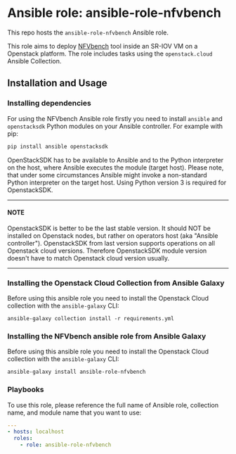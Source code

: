 # Ansible role: ansible-role-nfvbench

This repo hosts the `ansible-role-nfvbench` Ansible role.

This role aims to deploy [NFVbench](https://github.com/opnfv/nfvbench) tool inside an SR-IOV VM on a Openstack platform.
The role includes tasks using the `openstack.cloud` Ansible Collection.

## Installation and Usage

### Installing dependencies

For using the NFVbench Ansible role firstly you need to install `ansible` and `openstacksdk` Python modules on your Ansible controller.
For example with pip:

```bash
pip install ansible openstacksdk
```

OpenStackSDK has to be available to Ansible and to the Python interpreter on the host, where Ansible executes the module (target host).
Please note, that under some circumstances Ansible might invoke a non-standard Python interpreter on the target host.
Using Python version 3 is required for OpenstackSDK.

---

#### NOTE

OpenstackSDK is better to be the last stable version. It should NOT be installed on Openstack nodes,
but rather on operators host (aka "Ansible controller"). OpenstackSDK from last version supports
operations on all Openstack cloud versions. Therefore OpenstackSDK module version doesn't have to match
Openstack cloud version usually.

---

### Installing the Openstack Cloud Collection from Ansible Galaxy

Before using this ansible role you need to install the Openstack Cloud collection with the `ansible-galaxy` CLI:

`ansible-galaxy collection install -r requirements.yml`

### Installing the NFVbench ansible role from Ansible Galaxy

Before using this ansible role you need to install the Openstack Cloud collection with the `ansible-galaxy` CLI:

`ansible-galaxy install ansible-role-nfvbench`


### Playbooks

To use this role, please reference the full name of Ansible role, collection name, and module name that you want to use:

```yaml
---
- hosts: localhost
  roles:
    - role: ansible-role-nfvbench

```







```


